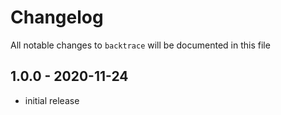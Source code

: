 # Changelog

All notable changes to `backtrace` will be documented in this file

## 1.0.0 - 2020-11-24

- initial release
